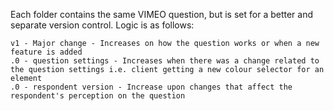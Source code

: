 Each folder contains the same VIMEO question, but is set for a better and separate version control. Logic is as follows: 

	v1 - Major change - Increases on how the question works or when a new feature is added
	.0 - question settings - Increases when there was a change related to the question settings i.e. client getting a new colour selector for an element
	.0 - respondent version - Increase upon changes that affect the respondent's perception on the question
     

